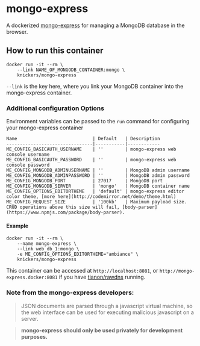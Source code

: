 mongo-express
=============

A dockerized [mongo-express](https://github.com/andzdroid/mongo-express) for managing a MongoDB database in the browser.

How to run this container
-------------------------

	docker run -it --rm \
		--link NAME_OF_MONGODB_CONTAINER:mongo \
		knickers/mongo-express

`--link` is the key here, where you link your MongoDB container into the mongo-express container.

### Additional configuration Options

Environment variables can be passed to the `run` command for configuring your mongo-express container

	Name                            | Default   | Description
	--------------------------------|-----------|------------
	ME_CONFIG_BASICAUTH_USERNAME    | ''        | mongo-express web console username
	ME_CONFIG_BASICAUTH_PASSWORD    | ''        | mongo-express web console password
	ME_CONFIG_MONGODB_ADMINUSERNAME | ''        | MongoDB admin username
	ME_CONFIG_MONGODB_ADMINPASSWORD | ''        | MongoDB admin password
	ME_CONFIG_MONGODB_PORT          | 27017     | MongoDB port
	ME_CONFIG_MONGODB_SERVER        | 'mongo'   | MongoDB container name
	ME_CONFIG_OPTIONS_EDITORTHEME   | 'default' | mongo-express editor color theme, [more here](http://codemirror.net/demo/theme.html)
	ME_CONFIG_REQUEST_SIZE          | '100kb'   | Maximum payload size. CRUD operations above this size will fail, [body-parser](https://www.npmjs.com/package/body-parser).

#### Example

	docker run -it --rm \
		--name mongo-express \
		--link web_db_1:mongo \
		-e ME_CONFIG_OPTIONS_EDITORTHEME="ambiance" \
		knickers/mongo-express

This container can be accessed at `http://localhost:8081`, or `http://mongo-express.docker:8081` if you have [tianon/rawdns](https://github.com/tianon/rawdns) running.

### Note from the mongo-express developers:

> JSON documents are parsed through a javascript virtual machine, so the web interface can be used for executing malicious javascript on a server.

> **mongo-express should only be used privately for development purposes.**

